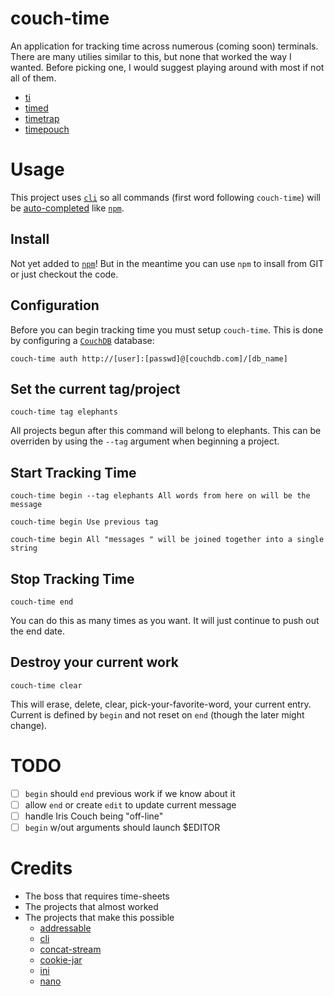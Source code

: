 # couch-time

An application for tracking time across numerous (coming soon) terminals. There are many utilies similar to this, but none that worked the way I wanted. Before picking one, I would suggest playing around with most if not all of them.

- [ti](http://ti.sharats.me/)
- [timed](http://adeel.github.io/timed/)
- [timetrap](https://github.com/samg/timetrap)
- [timepouch](https://github.com/chesles/timepouch)

# Usage

This project uses [`cli`](https://github.com/chriso/cli) so all commands (first word following `couch-time`) will be [auto-completed](https://github.com/chriso/cli/blob/master/examples/command.js) like [`npm`](https://github.com/isaacs/npm).

## Install

Not yet added to [`npm`](http://npmjs.org)! But in the meantime you can use `npm`
to insall from GIT or just checkout the code.

## Configuration

Before you can begin tracking time you must setup `couch-time`. This is done by configuring a [`CouchDB`](https://couchdb.apache.org/) database:

    couch-time auth http://[user]:[passwd]@[couchdb.com]/[db_name]

## Set the current tag/project

    couch-time tag elephants

All projects begun after this command will belong to elephants. This can be overriden by using the `--tag` argument when beginning a project.

## Start Tracking Time

    couch-time begin --tag elephants All words from here on will be the message

    couch-time begin Use previous tag

    couch-time begin All "messages " will be joined together into a single string

## Stop Tracking Time

    couch-time end

You can do this as many times as you want. It will just continue to push out the end date.

## Destroy your current work 

    couch-time clear

This will erase, delete, clear, pick-your-favorite-word, your current entry. Current is defined by `begin` and not reset on `end` (though the later might change).

# TODO
- [ ] `begin` should `end` previous work if we know about it
- [ ] allow `end` or create `edit` to update current message
- [ ] handle Iris Couch being "off-line"
- [ ] `begin` w/out arguments should launch $EDITOR

# Credits

- The boss that requires time-sheets
- The projects that almost worked
- The projects that make this possible
	- [addressable](https://github.com/publicclass/addressable)
	- [cli](https://github.com/chriso/cli)
	- [concat-stream](https://github.com/maxogden/node-concat-stream)
	- [cookie-jar](https://github.com/mikeal/cookie-jar)
	- [ini](https://github.com/isaacs/ini)
	- [nano](https://github.com/dscape/nano)
